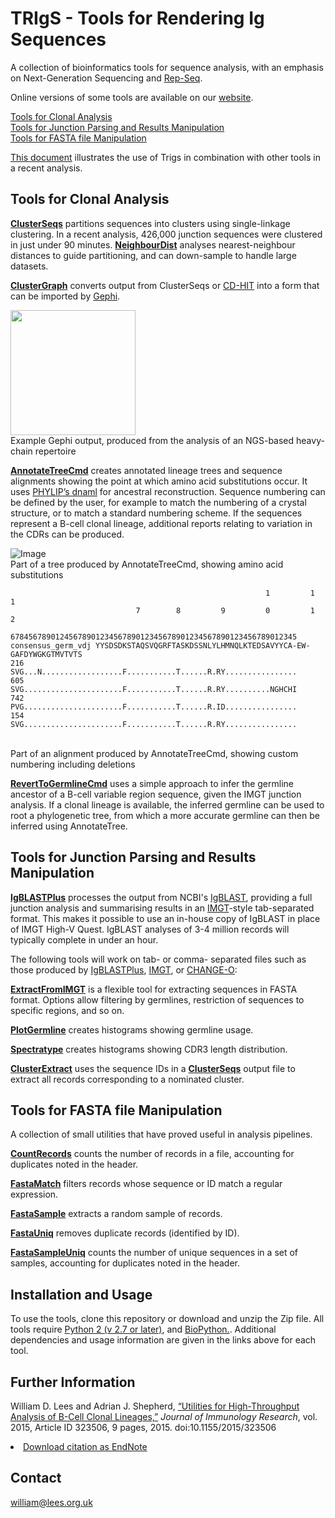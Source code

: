 # TRIgS - Tools for Rendering Ig Sequences
A collection of bioinformatics tools for sequence analysis, with an emphasis on Next-Generation Sequencing and [Rep-Seq](http://www.ncbi.nlm.nih.gov/pubmed/22043864).

Online versions of some tools are available on our [website](http://cimm.ismb.lon.ac.uk/pat).

[Tools for Clonal Analysis](#tools-for-clonal-analysis)<br>
[Tools for Junction Parsing and Results Manipulation](#tools-for-junction-parsing-and-results-manipulation)<br>
[Tools for FASTA file Manipulation](#tools-for-fasta-file-manipulation)<br>

[This document](docs/Example%20Analysis%20Pipeline.pdf) illustrates the use of Trigs in combination with other tools in a recent analysis.

## Tools for Clonal Analysis

[**ClusterSeqs**](docs/ClusterSeqs.md) partitions sequences into clusters using single-linkage clustering. In a recent analysis, 426,000 junction sequences were clustered in just under 90 minutes. [**NeighbourDist**](docs/NeighbourDist.md) analyses nearest-neighbour distances to guide partitioning, and can down-sample to handle large datasets.

[**ClusterGraph**](docs/ClusterGraph.md) converts output from ClusterSeqs or [CD-HIT](http://weizhongli-lab.org/cd-hit/) into a form that can be imported by [Gephi](https://gephi.org/).

<img src="https://rawgit.com/williamdlees/BioTools/master/docs/clusters.png" width="200">
<br>Example Gephi output, produced from the analysis of an NGS-based heavy-chain repertoire

[**AnnotateTreeCmd**](docs/AnnotateTree.md) creates annotated lineage trees and sequence alignments showing the point at which amino acid substitutions occur. It uses [PHYLIP’s dnaml](http://evolution.genetics.washington.edu/phylip.html) for ancestral reconstruction. Sequence numbering can be defined by the user, for example to match the numbering of a crystal structure, or to match a standard numbering scheme. If the sequences represent a B-cell clonal lineage, additional reports relating to variation in the CDRs can be produced.

![Image](https://rawgit.com/williamdlees/BioTools/master/docs/treediag5.svg)
<br>Part of a tree produced by AnnotateTreeCmd, showing amino acid substitutions

                                                             1         1         1     
                                7        8         9         0         1         2     
                       6784567890124567890123456789012345678901234567890123456789012345
	consensus_germ_vdj YYSDSDKSTAQSVQGRFTASKDSSNLYLHMNQLKTEDSAVYYCA-EW-GAFDYWGKGTMVTVTS
	216                SVG...N..................F...........T......R.RY................
	605                SVG......................F...........T......R.RY..........NGHCHI
	742                PVG......................F...........T......R.ID................
	154                SVG......................F...........T......R.RY................
<br>Part of an alignment produced by AnnotateTreeCmd, showing custom numbering including deletions

[**RevertToGermlineCmd**](docs/RevertToGermline.md) uses a simple approach to infer the germline ancestor of a B-cell variable region sequence, given the IMGT junction analysis. If a clonal lineage is available, the inferred germline can be used to root a phylogenetic tree, from which a more accurate germline can then be inferred using AnnotateTree.

## Tools for Junction Parsing and Results Manipulation

[**IgBLASTPlus**](docs/IgBLASTPlus.md) processes the output from NCBI's [IgBLAST](http://www.ncbi.nlm.nih.gov/igblast/), providing a full junction analysis and summarising results in an [IMGT](http://imgt.org)-style tab-separated format. This makes it possible to use an in-house copy of IgBLAST in place of IMGT High-V Quest. IgBLAST analyses of 3-4 million records will typically complete in under an hour. 

The following tools will work on tab- or comma- separated files such as those produced by [IgBLASTPlus](docs/IgBLASTPlus.md), [IMGT](http://imgt.org), or [CHANGE-O](http://clip.med.yale.edu/changeo):

[**ExtractFromIMGT**](docs/ExtractFromIMGT.md) is a flexible tool for extracting sequences in FASTA format. Options allow filtering by germlines, restriction of sequences to specific regions, and so on.

[**PlotGermline**](docs/PlotGermline.md) creates histograms showing germline usage. 

[**Spectratype**](docs/Spectratype.md) creates histograms showing CDR3 length distribution.

[**ClusterExtract**](docs/ClusterExtract.md) uses the sequence IDs in a [**ClusterSeqs**](docs/ClusterSeqs.md) output file to extract all records corresponding to a nominated cluster.

## Tools for FASTA file Manipulation

A collection of small utilities that have proved useful in analysis pipelines. 

[**CountRecords**](docs/FastaTools.md/#countrecords) counts the number of records in a file, accounting for duplicates noted in the header.

[**FastaMatch**](docs/FastaTools.md/#fastamatch) filters records whose sequence or ID match a regular expression.

[**FastaSample**](docs/FastaTools.md/#fastasample) extracts a random sample of records.

[**FastaUniq**](docs/FastaTools.md/#fastauniq) removes duplicate records (identified by ID).

[**FastaSampleUniq**](docs/FastaTools.md/#fastasampleuniq) counts the number of unique sequences in a set of samples, accounting for duplicates noted in the header.

## Installation and Usage

To use the tools, clone this repository or download and unzip the Zip file. All tools require <a href="https://www.python.org/downloads">Python 2 (v 2.7 or later)</a>, and <a href="http://biopython.org">BioPython.</a>. Additional dependencies and usage information are given in the links above for each tool.         

## Further Information

William D. Lees and Adrian J. Shepherd, [&#8220;Utilities for High-Throughput Analysis of B-Cell Clonal Lineages,&#8221;](
http://www.hindawi.com/journals/jir/2015/323506/) <i>Journal of Immunology Research</i>, vol. 2015, Article ID 323506, 9 pages, 2015. doi:10.1155/2015/323506 <li><a href="http://files.hindawi.com/journals/jir/2015/323506.enw">Download citation as EndNote</a>

## Contact

william@lees.org.uk
